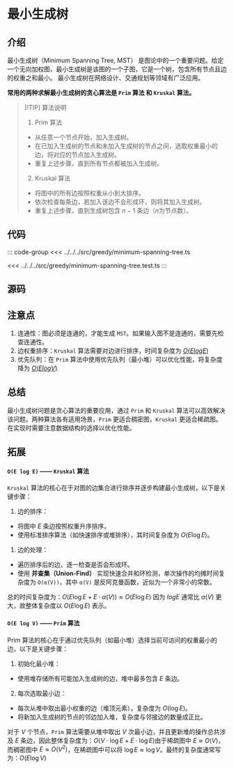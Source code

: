 # 最小生成树

## 介绍

最小生成树（Minimum Spanning Tree, MST） 是图论中的一个重要问题。给定一个无向加权图，最小生成树是该图的一个子图，它是一个树，包含所有节点且边的权重之和最小。
最小生成树在网络设计、交通规划等领域有广泛应用。

**常用的两种求解最小生成树的贪心算法是 `Prim` 算法 和 `Kruskal` 算法。**

> [!TIP] 算法说明
>
> 1. Prim 算法
>
> - 从任意一个节点开始，加入生成树。
> - 在已加入生成树的节点和未加入生成树的节点之间，选取权重最小的边，将对应的节点加入生成树。
> - 重复上述步骤，直到所有节点都被加入生成树。
>
> 2. Kruskal 算法
>
> - 将图中的所有边按照权重从小到大排序。
> - 依次检查每条边，若加入该边不会形成环，则将其加入生成树。
> - 重复上述步骤，直到生成树包含 $n-1$ 条边（$n$为节点数）。

## 代码

::: code-group
<<< ../../../src/greedy/minimum-spanning-tree.ts

<<< ../../../src/greedy/minimum-spanning-tree.test.ts
:::

## 源码

<SourceGroup/>

## 注意点

1. 连通性：图必须是连通的，才能生成 `MST`。如果输入图不是连通的，需要先检查连通性。
2. 边权重排序：`Kruskal` 算法需要对边进行排序，时间复杂度为 [$O(E log E)$](#o-e-log-e-——-kruskal-算法)
3. 优先队列：在 `Prim` 算法中使用优先队列（最小堆）可以优化性能，将复杂度降为 [$O(E log V)$](#o-e-log-v-——-prim-算法)

## 总结

最小生成树问题是贪心算法的重要应用，通过 `Prim` 和 `Kruskal` 算法可以高效解决该问题。两种算法各有适用场景，`Prim` 更适合稠密图，`Kruskal` 更适合稀疏图。在实现时需要注意数据结构的选择以优化性能。

## 拓展

#### `O(E log E)` —— `Kruskal` 算法

`Kruskal` 算法的核心在于对图的边集合进行排序并逐步构建最小生成树，以下是关键步骤：

1. 边的排序：

- 将图中 $E$ 条边按照权重升序排序。
- 使用标准排序算法（如快速排序或堆排序），其时间复杂度为 $O(E \log E)$。

1. 边的处理：

- 遍历排序后的边，逐一检查是否会形成环。
- 使用 **并查集（Union-Find）** 实现快速合并和环检测，单次操作的均摊时间复杂度为 `O(α(V))`，其中 `α(V)` 是反阿克曼函数，近似为一个非常小的常数。

总的时间复杂度为：$O(E \log E + E \cdot \alpha(V)) \approx O(E \log E)$ 因为 $log E$ 通常比 $α(V)$ 更大，故整体复杂度以 $O(E \log E)$ 表示。

#### `O(E log V)` —— `Prim` 算法

Prim 算法的核心在于通过优先队列（如最小堆）选择当前可访问的权重最小的边，以下是关键步骤：

1. 初始化最小堆：

- 使用堆存储所有可能加入生成树的边，堆中最多包含 $E$ 条边。

2. 每次选取最小边：

- 每次从堆中取出最小权重的边（堆顶元素），复杂度为 $O(\log E)$。
- 将新加入生成树的节点的邻边加入堆，复杂度与邻接边的数量成正比。

对于 $V$ 个节点，`Prim` 算法需要从堆中取出 $V$ 次最小边，并且更新堆的操作总共涉及 $E$ 条边，因此整体复杂度为：$O(V \cdot \log E + E \cdot \log E)$由于稀疏图中 $E \approx O(V)$，而稠密图中 $E \approx O(V^2)$，在稀疏图中可以将 $\log E \approx \log V$。最终的复杂度通常写为：$O(E \log V)$
